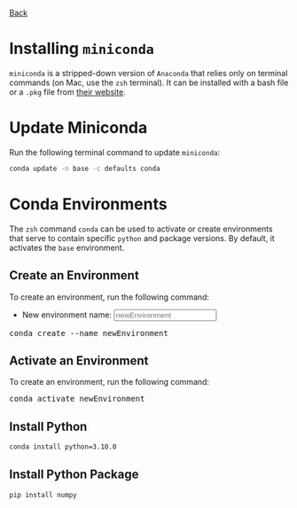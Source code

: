 [Back](index.md)
<script src="../../script.js"></script>

# Installing `miniconda`
`miniconda` is a stripped-down version of `Anaconda` that relies only on terminal commands (on Mac, use the `zsh` terminal). It can be installed with a bash file or a `.pkg` file from [their website](https://docs.conda.io/en/latest/miniconda.html).

# Update Miniconda
Run the following terminal command to update `miniconda`:
```bash
conda update -n base -c defaults conda
```

# Conda Environments
The `zsh` command `conda` can be used to activate or create environments that serve to contain specific `python` and package versions. By default, it activates the `base` environment.

## Create an Environment
To create an environment, run the following command:
- New environment name: <input class="name" placeholder="newEnvironment" onkeyup="renderInput('name')">
<pre>
conda create --name <span class="name">newEnvironment</span>
</pre>

## Activate an Environment
To create an environment, run the following command:
<pre>
conda activate <span class="name">newEnvironment</span>
</pre>

## Install Python
```bash
conda install python=3.10.0
```

## Install Python Package
```bash
pip install numpy
```